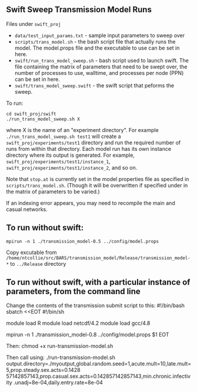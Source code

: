 Swift Sweep Transmission Model Runs
-----------------------

Files under `swift_proj`

 * `data/test_input_params.txt` - sample input parameters to sweep over
 * `scripts/trans_model.sh` - the bash script file that actually runs the model. The model.props file and the executable
 to use can be set in here.
 * `swift/run_trans_model_sweep.sh` - bash script used to launch swift. The file containing the matrix of parameters that need to be swept over, the number of processes to use, walltime, and
 processes per node (PPN) can be set in here.
 * `swift/trans_model_sweep.swift` - the swift script that peforms the sweep.

To run:

```
cd swift_proj/swift
./run_trans_model_sweep.sh X
```

where X is the name of an "experiment directory". For example `./run_trans_model_sweep.sh test1` will create a `swift_proj/experiments/test1` directory and run the required number of runs from within that directory. Each model run has its own instance directory where its output is generated. For example, `swift_proj/experiments/test1/instance_1`, `swift_proj/experiments/test1/instance_2`, and so on.

Note that `stop.at` is currently set in the model properties file as specified in `scripts/trans_model.sh`. (Though it will be overwritten if specified under in the matrix of parameters to be varied.)

If an indexing error appears, you may need to recompile the main and casual networks.


## To run without swift:

```  
mpirun -n 1 ./transmission_model-0.5 ../config/model.props
```  
Copy excutable from `/home/ntcollie/src/BARS/transmission_model/Release/transmission_model-*` to `../Release` directory

## To run without swift, with a particular instance of parameters, from the command line
Change the contents of the transmission submit script to this:
#!/bin/bash
sbatch <<EOT
#!/bin/sh

module load R
module load netcdf/4.2
module load gcc/4.8

mpirun -n 1 ./transmission_model-0.8 ../config/model.props $1
EOT

Then:
chmod +x run-transmission-model.sh

Then call using:
./run-transmission-model.sh output.directory=./myoutput,global.random.seed=1,acute.mult=10,late.mult=5,prop.steady.sex.acts=0.1428
57142857143,prop.casual.sex.acts=0.142857142857143,min.chronic.infectivity
.unadj=8e-04,daily.entry.rate=8e-04
